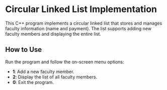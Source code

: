 # Circular Linked List Implementation

This C++ program implements a circular linked list that stores and manages faculty information (name and payment).
The list supports adding new faculty members and displaying the entire list.

## How to Use

Run the program and follow the on-screen menu options:

- **1**: Add a new faculty member.
- **2**: Display the list of all faculty members.
- **0**: Exit the program.
